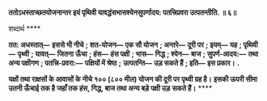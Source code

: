 **ततोऽधस्ताच्छतयोजनान्तर इयं पृथिवी यावद्धंसभासश्येनसुपर्णादय: पतत्त्रिप्रवरा उत्पतन्तीति. ॥ ६॥** 

शब्दार्थ **** 

**तत: अधस्तात्—** **इससे भी नीचे** **; शत-योजन—** **एक सौ योजन** **; अन्तरे—** **दूरी पर** **; इयम्—** **यह** **; पृथिवी—** **पृथ्वी** **; यावत्—** **जितना** **ऊँचा** **; हंस—** **हंस पक्षी** **; भास—** **गिद्ध** **; श्येन—** **बाज** **; सुपर्ण-आदय:—** **तथा अन्य पक्षीगण** **; पतत्त्रि-प्रवरा:—** **पक्षियों में श्रेष्ठ** **;** **उत्पतन्ति—** **उड़ सकते हैं** **; इति—** **इस प्रकार।** **.** 

**यक्षों तथा राक्षसों के आवासों के नीचे १०० (८०० मील) योजन की दूरी पर पृथ्वी ग्रह है।** **इसकी ऊपरी सीमा उतनी ऊँचाई तक है जहाँ तक हंस, गिद्ध, बाज तथा अन्य बड़े पक्षी उड़** **सकते हैं।** **** 